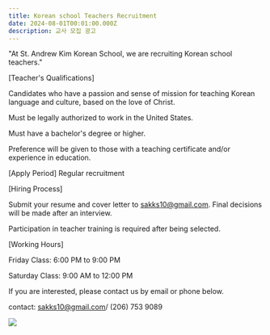 ```yaml
---
title: Korean school Teachers Recruitment
date: 2024-08-01T00:01:00.000Z
description: 교사 모집 광고
---
```

"At St. Andrew Kim Korean School, we are recruiting Korean school teachers."

\[Teacher's Qualifications]

Candidates who have a passion and sense of mission for teaching Korean language and culture, based on the love of Christ.

Must be legally authorized to work in the United States.

Must have a bachelor's degree or higher.

Preference will be given to those with a teaching certificate and/or experience in education.

\[Apply Period] Regular recruitment

\[Hiring Process]

Submit your resume and cover letter to sakks10@gmail.com. Final decisions will be made after an interview.

Participation in teacher training is required after being selected.



\[Working Hours]

Friday Class: 6:00 PM to 9:00 PM

Saturday Class: 9:00 AM to 12:00 PM

If you are interested, please contact us by email or phone below.



 contact: sakks10@gmail.com/ (206) 753 9089 

![](/img/교사-및-보조교사-모집광고-포스터.png)
